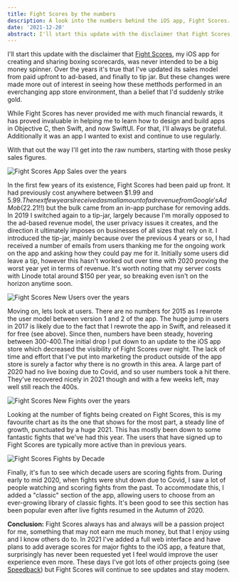```yaml
---
title: Fight Scores by the numbers
description: A look into the numbers behind the iOS app, Fight Scores.
date: '2021-12-20'
abstract: I'll start this update with the disclaimer that Fight Scores, my iOS app for creating and sharing boxing scorecards, was never intended to be a big money spinner. Over the years I have updated its sales model, from paid upfront to ad-based, and finally to tip jar...
---
```


I'll start this update with the disclaimer that <a href='https://fightscores.co/'>Fight Scores</a>, my iOS app for creating and sharing boxing scorecards, was never intended to be a big money spinner. Over the years it's true that I've updated its sales model from paid upfront to ad-based, and finally to tip jar. But these changes were made more out of interest in seeing how these metthods performed in an everchanging app store environment, than a belief that I'd suddenly strike gold.

While Fight Scores has never provided me with much financial rewards, it has proved invaluable in helping me to learn how to design and build apps in Objective C, then Swift, and now SwiftUI. For that, I'll always be grateful. Additionally it was an app I wanted to exist and continue to use regularly.

With that out the way I'll get into the raw numbers, starting with those pesky sales figures.

<div class='left'>
	<img src="/assets/images/posts/fs_app_sales.png" alt='Fight Scores App Sales over the years' title="Fight Scores App Sales over the years" />
</div>

In the first few years of its existence, Fight Scores had been paid up front. It had previously cost anywhere between $1.99 and $5.99. The next few years I received a small amount of ad revenue from Google's AdMob ($22.21!!) but the bulk came from an in-app purchase for removing adds. In 2019 I switched again to a tip-jar, largely because I'm morally opposed to the ad-based revenue model, the user privacy issues it creates, and the direction it ultimately imposes on businesses of all sizes that rely on it. I introduced the tip-jar, mainly because over the previous 4 years or so, I had received a number of emails from users thanking me for the ongoing work on the app and asking how they could pay me for it. Initially some users did leave a tip, however this hasn't worked out over time with 2020 proving the worst year yet in terms of revenue. It's worth noting that my server costs with Linode total around $150 per year, so breaking even isn't on the horizon anytime soon.

<div class='left'>
	<img src="/assets/images/posts/fs_new_users.png" alt='Fight Scores New Users over the years' title="Fight Scores New Users over the years" />
</div>

Moving on, lets look at users. There are no numbers for 2015 as I rewrote the user model between version 1 and 2 of the app. The huge jump in users in 2017 is likely due to the fact that I rewrote the app in Swift, and released it for free (see above). Since then, numbers have been steady, hovering between 300-400.The initial drop I put down to an update to the iOS app store which decreased the visibility of Fight Scores over night. The lack of time and effort that I've put into marketing the product outside of the app store is surely a factor why there is no growth in this area. A large part of 2020 had no live boxing due to Covid, and so user numbers took a hit there. They've recovered nicely in 2021 though and with a few weeks left, may well still reach the 400s.

<div class='left'>
	<img src="/assets/images/posts/fs_new_fights.png" alt='Fight Scores New Fights over the years' title="Fight Scores New Fights over the years" />
</div>

Looking at the number of fights being created on Fight Scores, this is my favourite chart as its the one that shows for the most part, a steady line of growth, punctuated by a huge 2021. This has mostly been down to some fantastic fights that we've had this year. The users that have signed up to Fight Scores are typically more active than in previous years.

<div class='left'>
	<img src="/assets/images/posts/fs_decades.png" alt='Fight Scores Fights by Decade' title="Fight Scores Fights by Decade" />
</div>

Finally, it's fun to see which decade users are scoring fights from. During early to mid 2020, when fights were shut down due to Covid, I saw a lot of people watching and scoring fights from the past. To accommodate this, I added a "classic" section of the app, allowing users to choose from an ever-growing library of classic fights. It's been good to see this section has been popular even after live fights resumed in the Autumn of 2020.

**Conclusion:**
Fight Scores always has and always will be a passion project for me, something that may not earn me much money, but that I enjoy using and I know others do to. In 2021 I've added a full web interface and have plans to add average scores for major fights to the iOS app, a feature that, surprisingly has never been requested yet I feel would improve the user experience even more. These days I've got lots of other projects going (see <a href='https://speedback.co/'>Speedback</a>) but Fight Scores will continue to see updates and stay modern. 